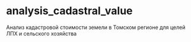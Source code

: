 # analysis_cadastral_value
Анализ кадастровой стоимости земели в Томском регионе для целей ЛПХ и сельского хозяйства
